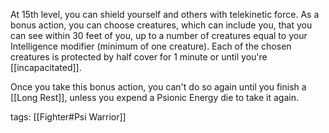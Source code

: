 At 15th level, you can shield yourself and others with telekinetic force. As a bonus action, you can choose creatures, which can include you, that you can see within 30 feet of you, up to a number of creatures equal to your Intelligence modifier (minimum of one creature). Each of the chosen creatures is protected by half cover for 1 minute or until you're [[incapacitated]].

Once you take this bonus action, you can't do so again until you finish a [[Long Rest]], unless you expend a Psionic Energy die to take it again.

tags: [[Fighter#Psi Warrior]]
